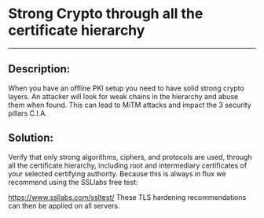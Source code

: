 # Strong Crypto through all the certificate hierarchy
-------

## Description:

When you have an offline PKI setup you need to have solid strong crypto layers.
An attacker will look for weak chains in the hierarchy and abuse them when found.
This can lead to MiTM attacks and impact the 3 security pillars C.I.A.

## Solution:

Verify that only strong algorithms, ciphers, and protocols are used, through all the certificate hierarchy,
including root and intermediary certificates of your selected certifying authority.
Because this is always in flux we recommend using the SSLlabs free test:

https://www.ssllabs.com/ssltest/
These TLS hardening recommendations can then be applied on all servers.
